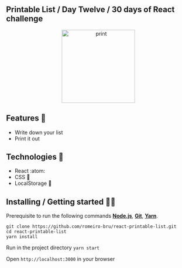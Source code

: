 ## Printable List / Day Twelve / 30 days of React challenge 

<p  align="center">
<img  src="https://media.giphy.com/media/S60FmbC13E0tlsNp3N/giphy.gif"  height="200" alt="print">
</p>

## Features :unicorn: 
* Write down your list
* Print it out

## Technologies :mag_right:
* React :atom:
* CSS :nail_care:
* LocalStorage :notebook:

## Installing / Getting started 👨‍🏭

Prerequisite to run the following commands <strong>[Node.js](https://nodejs.org/en/download/)</strong>, 
                           <strong>[Git](https://git-scm.com/downloads)</strong>, 
                           <strong>[Yarn](https://yarnpkg.com/)</strong>.
<br>
```
git clone https://github.com/romeiro-bru/react-printable-list.git
cd react-printable-list
yarn install
```

Run in the project directory ```yarn start```

Open ```http://localhost:3000``` in your browser

